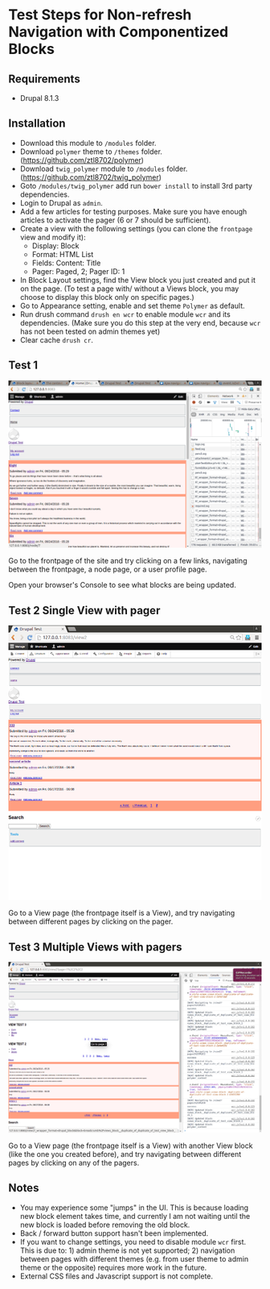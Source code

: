 # Test Steps for Non-refresh Navigation with Componentized Blocks
## Requirements
 - Drupal 8.1.3

## Installation
 - Download this module to `/modules` folder.
 - Download `polymer` theme to `/themes` folder. (https://github.com/ztl8702/polymer)
 - Download `twig_polymer` module to `/modules` folder. (https://github.com/ztl8702/twig_polymer)
 - Goto `/modules/twig_polymer` add run `bower install` to install 3rd party dependencies.
 - Login to Drupal as `admin`.
 - Add a few articles for testing purposes. Make sure you have enough articles to activate the pager (6 or 7 should be sufficient). 
 - Create a view with the following settings (you can clone the `frontpage` view and modify it):
   - Display: Block
   - Format: HTML List
   - Fields: Content: Title
   - Pager: Paged, 2; Pager ID: 1
 - In Block Layout settings, find the View block you just created and put it on the page. (To test a page with/ without a Views block, you may choose to display this block only on specific pages.)
 - Go to Appearance setting, enable and set theme `Polymer` as default. 
 - Run drush command `drush en wcr` to enable module `wcr` and its dependencies. (Make sure you do this step at the very end, because `wcr` has not been tested on admin themes yet)
 - Clear cache `drush cr`.
 
## Test 1
![screenshot_1](frontpage.gif)

Go to the frontpage of the site and try clicking on a few links, navigating between the frontpage, a node page, or a user profile page.

Open your browser's Console to see what blocks are being updated.

## Test 2 Single View with pager
![screenshot_2](singleview.gif)

Go to a View page (the frontpage itself is a View), and try navigating between different pages by clicking on the pager.

## Test 3 Multiple Views with pagers
![screenshot_3](multiviews.gif)

Go to a View page (the frontpage itself is a View) with another View block (like the one you created before), and try navigating between different pages by clicking on any of the pagers.

## Notes
 - You may experience some "jumps" in the UI. This is because loading new block element takes time, and currently I am not waiting until the new block is loaded before removing the old block.
 - Back / forward button support hasn't been implemented.
 - If you want to change settings, you need to disable module `wcr` first. This is due to: 1) admin theme is not yet supported; 2) navigation between pages with different themes (e.g. from user theme to admin theme or the opposite) requires more work in the future.
 - External CSS files and Javascript support is not complete.
